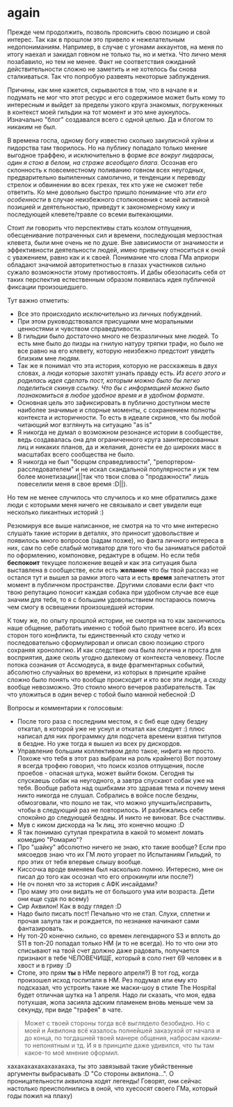 # again

Прежде чем продолжить, позволь прояснить свою позицию и свой интерес. Так как в прошлом это привело к нежелательным недопониманиям. Например, в случае с угонами аккаунтов, на меня по итогу наехал и закидал говном не только ты, но и метка. Что лично меня позабавило, но тем не менее. Факт не соответствия ожиданий действительности сложно не заметить и не хотелось бы снова сталкиваться. Так что попробую развеять некоторые заблуждения.

Причины, как мне кажется, скрываются в том, что в начале я и подумать не мог что этот ресурс и его содержимое может быть кому то интересным и выйдет за пределы узкого круга знакомых, погруженных в контекст моей гильдии на тот момент и это мне аукнулось.
Изначально "блог" создавался всего с одной целью. Да и блогом то никаким не был.

В времена госпа, одному богу известно сколько закулисной хуйни и пидорства там творилось. Но на публику попадало только мнение выгодное траффею, и исключительно в форме _все вокруг пидарасы, один я стою в белом, на страже всеобщего блага_. Осознав его склонность к повсеместному поливанию говном всех неугодных, предварительно выпиленных самолично, и тенденции к переводу стрелок и обвинении во всех грехах, тех кто уже не сможет тебе ответить. Ко мне довольно быстро пришло понимание что *эти его особенности* в случае неизбежного столкновения с моей активной позицией и деятельностью, приведут к закономерному кику и последующей клевете/травле со всеми вытекающими.

Стоит ли говорить что перспективы стать козлом отпущения, обесценивание потраченных сил и времени, последующая мерзостная клевета, были мне очень не по душе. Вне зависимости от значимости и эффективности деятельности людей, имею привычку относиться к оной с уважением, равно как и к своей. Понимание что слова ГМа априори обладают значимой авторитетностью в глазах участников сильно сужало возможности этому противостоять. И дабы обезопасить себя от таких перспектив естественным образом появилась идея публичной фиксации произошедшего.

Тут важно отметить:

- Все это происходило исключительно из личных побуждений.
- При этом руководствовался присущими мне моральными ценностями и чувством справедливости.
- В гильдии было достаточно много не безразличных мне людей. То есть мне было до пизды на гнилую натуру тряпки трафи, но было не все равно на его клевету, которую неизбежно предстоит увидеть близким мне людям.
- Так же я понимал что эта история, которую не расскажешь в двух словах, а люди которые захотят узнать правду есть. _Из всего этого и родилась идея сделать пост, которым можно было бы легко поделиться скинув ссылку. Что бы с информацией можно было познакомиться в любое удобное время и в удобном формате_.
- Основная цель это зафиксировать в публично доступном месте наиболее значимые и спорные моменты, с сохранением полноты контекста и историчности. То есть в идеале скринов, что бы любой читающий мог взглянуть на ситуацию "as is"
- Я никогда не думал о возможном резонансе истории в сообществе, ведь создавалась она для ограниченного круга заинтересованных лиц и никаких планов, да и желания, донести ее до широких масс в масштабах всего сообщества не было.
- Я никогда не был "борцом справедливости", "репортером-расследователем" и не искал скандальной популярности и уж тем более монетизации(||так что твои слова о "продажности" лишь повеселили меня в свое время :D||).

Но тем не менее случилось что случилось и ко мне обратились даже люди с которыми меня ничего не связывало и свет увидели еще несколько пикантных историй :)

Резюмируя все выше написанное, не смотря на то что мне интересно слушать такие истории в деталях, это приносит удовольствие и появилось много вопросов (задам позже), но факта личного интереса в них, сам по себе слабый мотиватор для того что бы заниматься работой по оформлению, компоновке, редактуре в общем.
Но если тебя **беспокоит** текущее положение вещей и как эта ситуация была выставлена в сообществе,
если есть **желание** что бы твой рассказ не остался тут и вышел за рамки этого чата
и есть **время** запечатлеть этот момент в публичном пространстве.
Другими словами если факт что твою репутацию поносит каждая собака при удобном случае все еще значим для тебя, то я с большим удовольствием постараюсь помочь чем смогу в освещении произошедшей истории.

К тому же, по опыту прошлой истории, не смотря на то как закончилось наше общение, работать именно с тобой было приятнее всего. Из всех сторон того конфликта, ты единственный кто сходу четко и последовательно сформулировал и описал свою позицию строго сохраняя хронологию.
И как следствие она была логична и проста для восприятия, даже сколь угодно далекому от контекста человеку. После потока сознания от Ассмодеуса, в виде фрагментарных событий, абсолютно случайных во времени, из которых в принципе крайне сложно было понять что вообще происходит и кто все эти люди, а сходу вообще невозможно. Это стоило много вечеров разбирательств. Так что уложиться в один вечер с тобой было манной небесной :D

Вопросы и комментарии к голосовым:

- После того раза с последним местом, я с бнб еще одну бездну откатал, в которой уже не уснул и откатал как следует :) плюс написал для них программку для подсчета времени взятия титулов в бездне. Но уже тогда я вышел из всех ру дискордов.
- Управление большим коллективом дело такое, нифига не просто. Похоже что тебя в этот раз выбрали на роль крайнего) Вот поэтому я всегда трофею говорил, что поиск козлов отпущения, после проебов - опасная штука, может выйти боком. Сегодня ты спускаешь собак на неугодного, а завтра спускают собак уже на тебя. Вообще работа над ошибками это здравая тема и почему меня никто никогда не слушал. Собрались в войсе после бездны, обмозговали, что пошло не так, что можно улучшить/исправить, чтобы в следующий раз не повторилось. И разбежались себе спокойно до следующей бездны. И никто не виноват. Все счастливы.
- Мув с киком дискорда на 1к лиц, это конечно мощно :D
- Я так понимаю сутулая прекратила в какой то момент ломать комедию "Ромарио"?
- Про "шайку" абсолютно ничего не знаю, кто такие вообще? Если про мясоедов знаю что их ГМ люто угорает по Испытаниям Гильдий, то про этих от тебя впервые слышу вообще.
- Киссочка вроде вменяем был насколько помню. Интересно, мне он писал до того как осознал что его опрокинули или после?)
- Не оч понял что за история с АФК инсайдами?
- Про маму это они видать не от большого ума или возраста. Дети они еще судя по всему)
- Сир Аквилон! Как в воду глядел :D
- Надо было писать пост! Печально что не стал. Слухи, сплетни и прочая залупа так и рождается, по незнанке начинают сами фантазировать.
- Ну топ-20 конечно сильно, со времен легендарного S3 и вплоть до S11 в топ-20 попадал только НМ (и то не всегда). Но то что они это списывают на твой счет должно даже радовать, получается признают в тебе ЧЕЛОВЕЧИЩЕ, который в соло гнет 69 человек и в хвост и в гриву :D
- Стопе, это прям **ты** в НМе первого апреля?) В тот год, когда произошел исход госпиталя в НМ. Рез подумал или ему кто подсказал, что устроить такие же маски-шоу в стиле The Hospital будет отличная шутка на 1 апреля. Надо ли сказать, что моя, едва потухшая, жопа засияла адским пламенем вновь меньше чем за секунду, при виде "трафея" в чате. 

> Может с твоей стороны тогда всё выглядело безобидно. Но с моей и Аквилона всё казалось полнейшей заказухой от начала и до конца, по тогдашней твоей манере общения, набросам каким-то непонятным и тд. И я в принципе даже удивился, что ты там какое-то моё мнение оформил.

хахахахахахахахахаха, ты это завязывай такие убийственные аргументы выбрасывать :D "Со стороны аквилона...". О проницательности аквилона ходят легенды! Говорят, они сейчас настолько преисполнились в оной, что хуесосят своего ГМа, который годы пожил на плаху)
